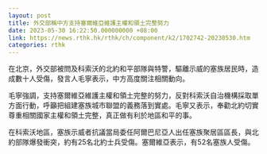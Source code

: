 ```yaml
---
layout: post
title: 外交部稱中方支持塞爾維亞維護主權和領土完整努力
date: 2023-05-30 16:22:50.000000000 +08:00
link: https://news.rthk.hk/rthk/ch/component/k2/1702742-20230530.htm
categories: rthk
---
```


在北京，外交部被問及科索沃的北約和平部隊與特警，驅離示威的塞族居民時，造成數十人受傷，發言人毛寧表示，中方高度關注相關動向。

毛寧強調，支持塞爾維亞維護主權和領土完整的努力，反對科索沃自治機構採取單方面行動，呼籲把組建塞族城市聯盟的義務落到實處。毛寧又表示，奉勸北約切實尊重相關國家主權和領土完整，真正做有利於地區和平的事。

在科索沃地區，塞族示威者抗議當局委任阿爾巴尼亞人出任塞族聚居區區長，與北約部隊爆發衝突，約有25名北約士兵受傷。塞爾維亞表示，有52名塞族人受傷。
